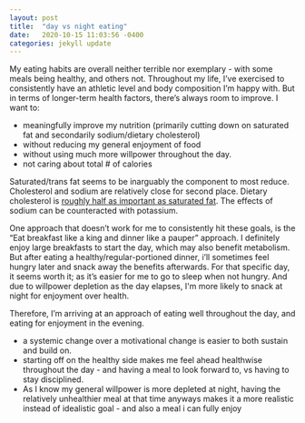 ```yaml
---
layout: post
title:  "day vs night eating"
date:   2020-10-15 11:03:56 -0400
categories: jekyll update
---
```

My eating habits are overall neither terrible nor exemplary - with some meals being healthy, and others not. Throughout my life, I’ve exercised to consistently have an athletic level and body composition I’m happy with. But in terms of longer-term health factors, there’s always room to improve. 
I want to: 
- meaningfully improve my nutrition (primarily cutting down on saturated fat and secondarily sodium/dietary cholesterol)
- without reducing my general enjoyment of food
- without using much more willpower throughout the day.  
- not caring about total # of calories

Saturated/trans fat seems to be inarguably the component to most reduce. Cholesterol and sodium are relatively close for second place. Dietary cholesterol is [roughly half as important as saturated fat](https://www.webmd.com/food-recipes/features/cholesterol-food#1). The effects of sodium can be counteracted with potassium.

One approach that doesn’t work for me to consistently hit these goals, is the “Eat breakfast like a king and dinner like a pauper” approach.  I definitely enjoy large breakfasts to start the day, which may also benefit metabolism. But after eating a healthy/regular-portioned dinner, i’ll sometimes feel hungry later and snack away the benefits afterwards. For that specific day, it seems worth it; as it’s easier for me to go to sleep when not hungry. And due to willpower depletion as the day elapses, I'm more likely to snack at night for enjoyment over health.

Therefore, I’m arriving at an approach of eating well throughout the day, and eating for enjoyment in the evening.
- a systemic change over a motivational change is easier to both sustain and build on.
- starting off on the healthy side makes me feel ahead healthwise throughout the day - and having a meal to look forward to, vs having to stay disciplined.
- As I know my general willpower is more depleted at night, having the relatively unhealthier meal at that time anyways makes it a more realistic instead of idealistic goal - and also a meal i can fully enjoy

